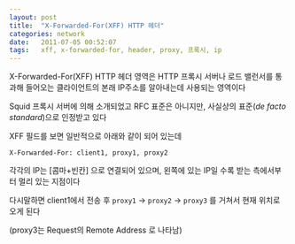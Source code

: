 ```yaml
---
layout: post
title:  "X-Forwarded-For(XFF) HTTP 헤더"
categories: network
date:   2011-07-05 00:52:07
tags:   xff, x-forwarded-for, header, proxy, 프록시, ip
---
```


X-Forwarded-For(XFF) HTTP 헤더 영역은 HTTP 프록시 서버나 로드 밸런서를 통과해 들어오는 클라이언트의 본래 IP주소를 알아내는데 사용되는 영역이다

Squid 프록시 서버에 의해 소개되었고 RFC 표준은 아니지만, 사실상의 표준(*de facto standard*)으로 인정받고 있다

XFF 필드를 보면 일반적으로 아래와 같이 되어 있는데

    X-Forwarded-For: client1, proxy1, proxy2

각각의 IP는 \[콤마+빈칸\] 으로 연결되어 있으며, 왼쪽에 있는 IP일 수록 받는 측에서부터 멀리 있는 지점이다

다시말하면 client1에서 전송 후 `proxy1` -> `proxy2` -> `proxy3` 를 거쳐서 현재 위치로 오게 된다

(proxy3는 Request의 Remote Address 로 나타남)